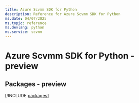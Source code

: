 ```yaml
---
title: Azure Scvmm SDK for Python
description: Reference for Azure Scvmm SDK for Python
ms.date: 04/07/2025
ms.topic: reference
ms.devlang: python
ms.service: scvmm
---
```

# Azure Scvmm SDK for Python - preview
## Packages - preview
[!INCLUDE [packages](scvmm-index.md)]